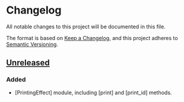 # Changelog
All notable changes to this project will be documented in this file.

The format is based on [Keep a Changelog](https://keepachangelog.com/en/1.0.0/),
and this project adheres to [Semantic Versioning](https://semver.org/spec/v2.0.0.html).

## [Unreleased]
### Added
- [PrintingEffect] module, including [print] and [print_id] methods.

[Unreleased]: https://github.com/coq-community/reduction-effects/commits/master
